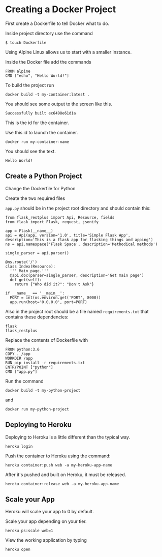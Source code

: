 # Creating a Docker Project

First create a Dockerfile to tell Docker what to do.

Inside project directory use the command

```
$ touch Dockerfile
```

Using Alpine Linux allows us to start with a smaller instance.

Inside the Docker file add the commands

```
FROM alpine
CMD ["echo", "Hello World!"]
```

To build the project run

```
docker build -t my-container:latest .
```

You should see some output to the screen like this.

```
Successfully built ec6498e61d1a
```

This is the id for the container.

Use this id to launch the container.

```
docker run my-container-name
```

You should see the text.

```
Hello World!
```

## Create a Python Project

Change the Dockerfile for Python

Create the two required files

`app.py` should be in the project root directory and should contain this:

```
from flask_restplus import Api, Resource, fields
from flask import Flask, request, jsonify

app = Flask(__name__)
api = Api(app, version='1.0', title='Simple Flask App', description='This is a flask app for flasking things and apping')
ns = api.namespace('Flask Space', description='Methodical methods')

single_parser = api.parser()

@ns.route('/')
class Index(Resource):
  ''' Main page.'''
  @api.doc(parser=single_parser, description='Get main page')
  def get(self):
    return {"Who did it?": "Don't Ask"}

if __name__ == '__main__':
  PORT = int(os.environ.get('PORT', 8000))
  app.run(host='0.0.0.0', port=PORT)
```

Also in the project root should be a file named `requirements.txt` that contains these dependencies:

```
flask
flask_restplus
```

Replace the contents of Dockerfile with

```
FROM python:3.6
COPY . /app
WORKDIR /app
RUN pip install -r requirements.txt
ENTRYPOINT ["python"]
CMD ["app.py"]
```
Run the command 

```
docker build -t my-python-project
```

and 

```
docker run my-python-project
```

## Deploying to Heroku

Deploying to Heroku is a little different than the typical way.

```
heroku login
```

Push the container to Heroku using the command:

```
heroku container:push web -a my-heroku-app-name
```

After it's pushed and built on Heroku, it must be released. 

```
heroku container:release web -a my-heroku-app-name
```

## Scale your App
Heroku will scale your app to 0 by default.

Scale your app depending on your tier.

```
heroku ps:scale web=1
```

View the working application by typing

```
heroku open
```